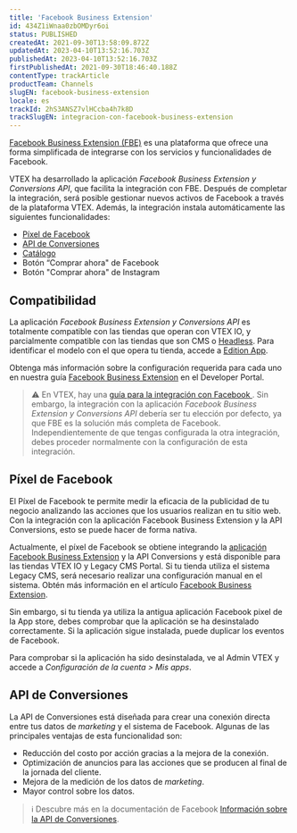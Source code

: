 ```yaml
---
title: 'Facebook Business Extension'
id: 434Z1iWnaa0zbOMDyr6oi
status: PUBLISHED
createdAt: 2021-09-30T13:58:09.872Z
updatedAt: 2023-04-10T13:52:16.703Z
publishedAt: 2023-04-10T13:52:16.703Z
firstPublishedAt: 2021-09-30T18:46:40.188Z
contentType: trackArticle
productTeam: Channels
slugEN: facebook-business-extension
locale: es
trackId: 2hS3ANSZ7vlHCcba4h7k8D
trackSlugEN: integracion-con-facebook-business-extension
---
```


[Facebook Business Extension (FBE)](https://developers.facebook.com/products/business-apps/?locale=es_LA) es una plataforma que ofrece una forma simplificada de integrarse con los servicios y funcionalidades de Facebook.

VTEX ha desarrollado la aplicación _Facebook Business Extension y Conversions API_, que facilita la integración con FBE. Después de completar la integración, será posible gestionar nuevos activos de Facebook a través de la plataforma VTEX. Además, la integración instala automáticamente las siguientes funcionalidades:

- [Píxel de Facebook](https://developers.facebook.com/docs/facebook-pixel?locale=es_LA)
- [API de Conversiones](https://www.facebook.com/business/help/2041148702652965?locale=es_LA)
- [Catálogo](https://developers.facebook.com/docs/marketing-api/catalog?locale=es_LA)
- Botón “Comprar ahora" de Facebook
- Botón "Comprar ahora" de Instagram

## Compatibilidad

La aplicación _Facebook Business Extension y Conversions API_ es totalmente compatible con las tiendas que operan con VTEX IO, y parcialmente compatible con las tiendas que son CMS o [Headless](https://vtex.com/en/blog/strategy/headless-commerce-what-it-is-and-why-its-growing-so-fast/). Para identificar el modelo con el que opera tu tienda, accede a [Edition App](https://developers.vtex.com/vtex-developer-docs/docs/vtex-io-documentation-edition-app). 

Obtenga más información sobre la configuración requerida para cada uno en nuestra guía [Facebook Business Extension](https://developers.vtex.com/docs/guides/vtex-facebook-fbe#compatibility) en el Developer Portal.

> ⚠️ En VTEX, hay una <a href= "https://help.vtex.com/es/tracks/integracao-com-o-facebook--7h8KvIC4DbRRc8VlyJ8PFc">guía para la integración con Facebook </a>. Sin embargo, la integración con la aplicación *Facebook Business Extension y Conversions API* debería ser tu elección por defecto, ya que FBE es la solución más completa de Facebook. Independientemente de que tengas configurada la otra integración, debes proceder normalmente con la configuración de esta integración.

## Píxel de Facebook

El Píxel de Facebook te permite medir la eficacia de la publicidad de tu negocio analizando las acciones que los usuarios realizan en tu sitio web. Con la integración con la aplicación Facebook Business Extension y la API Conversions, esto se puede hacer de forma nativa.

Actualmente, el píxel de Facebook se obtiene integrando la [aplicación Facebook Business Extension](https://apps.vtex.com/vtex-facebook-fbe/p) y la API Conversions y está disponible para las tiendas VTEX IO y Legacy CMS Portal. Si tu tienda utiliza el sistema Legacy CMS, será necesario realizar una configuración manual en el sistema. Obtén más información en el artículo [Facebook Business Extension](https://developers.vtex.com/vtex-developer-docs/docs/vtex-facebook-fbe#facebook-pixel-for-legacy-cms-portal-frontend).

Sin embargo, si tu tienda ya utiliza la antigua aplicación Facebook pixel de la App store, debes comprobar que la aplicación se ha desinstalado correctamente. Si la aplicación sigue instalada, puede duplicar los eventos de Facebook.

Para comprobar si la aplicación ha sido desinstalada, ve al Admin VTEX y accede a *Configuración de la cuenta > Mis apps*.

## API de Conversiones

La API de Conversiones está diseñada para crear una conexión directa entre tus datos de _marketing_ y el sistema de Facebook. Algunas de las principales ventajas de esta funcionalidad son:

- Reducción del costo por acción gracias a la mejora de la conexión.
- Optimización de anuncios para las acciones que se producen al final de la jornada del cliente.
- Mejora de la medición de los datos de _marketing_.
- Mayor control sobre los datos.

> ℹ️ Descubre más en la documentación de Facebook <a href= "https://www.facebook.com/business/help/2041148702652965?locale=es_LA">Información sobre la API de Conversiones</a>.
